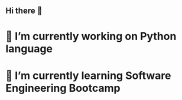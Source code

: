 ## Hi there 👋

# 🔭 I’m currently working on Python language
# 🌱 I’m currently learning Software Engineering Bootcamp
